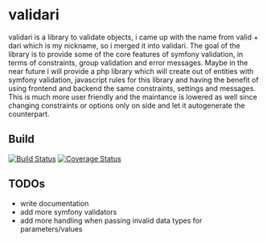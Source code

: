 # validari

validari is a library to validate objects, i came up with the name from valid + dari which is my nickname, so i merged it into validari. The goal of the library is to provide some of the core features of symfony validation, in terms of constraints, group validation and error messages. Maybe in the near future i will provide a php library which will create out of entities with symfony validation, javascript rules for this library and having the benefit of using frontend and backend the same constraints, settings and messages. This is much more user friendly and the maintance is lowered as well since changing constraints or options only on side and let it autogenerate the counterpart. 

Build
-----
[![Build Status](https://travis-ci.org/Darijusch/validari.svg?branch=master)](https://travis-ci.org/Darijusch/validari)
[![Coverage Status](https://coveralls.io/repos/github/Darijusch/validari/badge.svg?branch=master)](https://coveralls.io/github/Darijusch/validari?branch=master)

TODOs
----- 
- write documentation
- add more symfony validators
- add more handling when passing invalid data types for parameters/values
